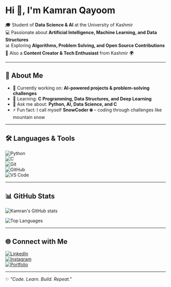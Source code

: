 # Hi 👋, I'm Kamran Qayoom  

🎓 Student of   **Data Science & AI** at the University of Kashmir  
💻 Passionate about **Artificial Intelligence, Machine Learning, and Data Structures**  
📊 Exploring **Algorithms, Problem Solving, and Open Source Contributions**  
📸 Also a **Content Creator & Tech Enthusiast** from Kashmir 🌍  

---

## 🚀 About Me  
- 🔭 Currently working on: **AI-powered projects & problem-solving challenges**  
- 🌱 Learning: **C Programming, Data Structures, and Deep Learning**  
- 💬 Ask me about: **Python, AI, Data Science, and C**  
- ⚡ Fun fact: I call myself **SnowCoder ❄️** – coding through challenges like mountain snow  

---

## 🛠️ Languages & Tools  
![Python](https://img.shields.io/badge/Python-3776AB?style=for-the-badge&logo=python&logoColor=white)  
![C](https://img.shields.io/badge/C-00599C?style=for-the-badge&logo=c&logoColor=white)  
![Git](https://img.shields.io/badge/Git-F05032?style=for-the-badge&logo=git&logoColor=white)  
![GitHub](https://img.shields.io/badge/GitHub-181717?style=for-the-badge&logo=github&logoColor=white)  
![VS Code](https://img.shields.io/badge/VS%20Code-0078d7?style=for-the-badge&logo=visual-studio-code&logoColor=white)  

---

## 📊 GitHub Stats  
![Kamran's GitHub stats](https://github-readme-stats.vercel.app/api?username=YOURUSERNAME&show_icons=true&theme=tokyonight)  

![Top Languages](https://github-readme-stats.vercel.app/api/top-langs/?username=YOURUSERNAME&layout=compact&theme=tokyonight)  

---

## 🌐 Connect with Me  
[![LinkedIn](https://img.shields.io/badge/LinkedIn-0A66C2?style=for-the-badge&logo=linkedin&logoColor=white)](https://www.linkedin.com/in/kamran-qayoom-1b401a21a)  
[![Instagram](https://img.shields.io/badge/Instagram-E4405F?style=for-the-badge&logo=instagram&logoColor=white)](https://instagram.com/kamran.09)  
[![Portfolio](https://img.shields.io/badge/Portfolio-000000?style=for-the-badge&logo=vercel&logoColor=white)](#)  

---

✨ *"Code. Learn. Build. Repeat."*  
